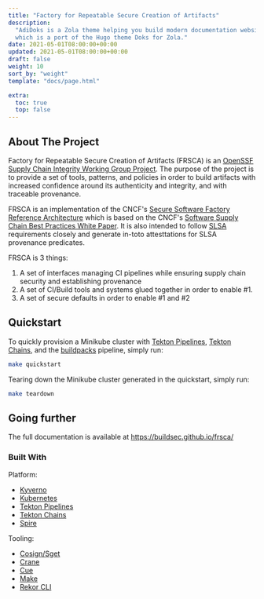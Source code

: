 ```yaml
---
title: "Factory for Repeatable Secure Creation of Artifacts"
description:
  "AdiDoks is a Zola theme helping you build modern documentation websites,
  which is a port of the Hugo theme Doks for Zola."
date: 2021-05-01T08:00:00+00:00
updated: 2021-05-01T08:00:00+00:00
draft: false
weight: 10
sort_by: "weight"
template: "docs/page.html"

extra:
  toc: true
  top: false
---
```


## About The Project

Factory for Repeatable Secure Creation of Artifacts (FRSCA) is an [OpenSSF](https://openssf.org/)
[Supply Chain Integrity Working Group Project](https://github.com/ossf/wg-supply-chain-integrity).
The purpose of the project is to provide a set of tools, patterns, and
policies in order to build artifacts with increased confidence around its
authenticity and integrity, and with traceable provenance.

FRSCA is an implementation of the CNCF's
[Secure Software Factory Reference Architecture](https://docs.google.com/document/d/1FwyOIDramwCnivuvUxrMmHmCr02ARoA3jw76o1mGfGQ)
which is based on the CNCF's
[Software Supply Chain Best Practices White Paper](https://github.com/cncf/tag-security/blob/main/supply-chain-security/supply-chain-security-paper/CNCF_SSCP_v1.pdf).
It is also intended to follow [SLSA](https://slsa.dev) requirements closely
and generate in-toto attesttations for SLSA provenance predicates.

FRSCA is 3 things:

1. A set of interfaces managing CI pipelines while ensuring supply chain
   security and establishing provenance
2. A set of CI/Build tools and systems glued together in order to enable
   #1.
3. A set of secure defaults in order to enable #1 and #2

## Quickstart

To quickly provision a Minikube cluster with [Tekton Pipelines], [Tekton
Chains], and the [buildpacks] pipeline, simply run:

```bash
make quickstart
```

Tearing down the Minikube cluster generated in the quickstart, simply run:

```bash
make teardown
```

## Going further

The full documentation is available at
<https://buildsec.github.io/frsca/>

### Built With

Platform:

- [Kyverno](https://kyverno.io/)
- [Kubernetes](http://k8s.io/)
- [Tekton Pipelines]
- [Tekton Chains]
- [Spire](https://spiffe.io/)

Tooling:

- [Cosign/Sget](https://github.com/sigstore/cosign)
- [Crane](https://github.com/google/go-containerregistry)
- [Cue](https://cuelang.org/)
- [Make](https://www.gnu.org/software/make/)
- [Rekor CLI](https://github.com/sigstore/rekor)

[buildpacks]: https://buildpacks.io/
[tekton chains]: https://github.com/tektoncd/chains
[tekton pipelines]: https://tekton.dev/
